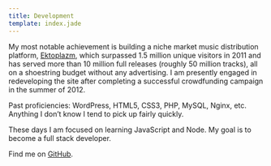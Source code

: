 ```yaml
---
title: Development
template: index.jade
---
```


My most notable achievement is building a niche market music distribution platform, [Ektoplazm](http://www.ektoplazm.com), which surpassed 1.5 million unique visitors in 2011 and has served more than 10 million full releases (roughly 50 million tracks), all on a shoestring budget without any advertising. I am presently engaged in redeveloping the site after completing a successful crowdfunding campaign in the summer of 2012.

Past proficiencies: WordPress, HTML5, CSS3, PHP, MySQL, Nginx, etc. Anything I don’t know I tend to pick up fairly quickly.

These days I am focused on learning JavaScript and Node. My goal is to become a full stack developer.

Find me on [GitHub](https://github.com/Synapticism).
